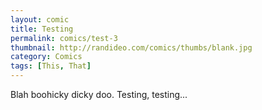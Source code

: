 ```yaml
---
layout: comic
title: Testing
permalink: comics/test-3
thumbnail: http://randideo.com/comics/thumbs/blank.jpg
category: Comics
tags: [This, That]
---
```


Blah boohicky dicky doo. Testing, testing...
